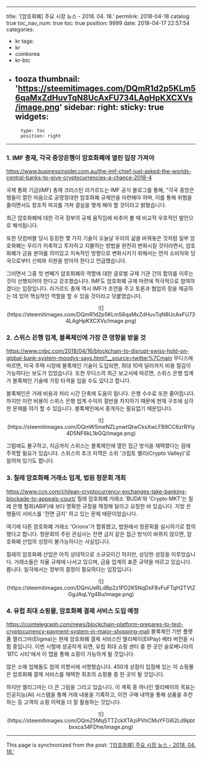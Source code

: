 
---
title: '[암호화폐]  주요 시장 뉴스 - 2018. 04. 18.'
permlink: 2018-04-18
catalog: true
toc_nav_num: true
toc: true
position: 9999
date: 2018-04-17 22:57:54
categories:
- kr
tags:
- kr
- coinkorea
- kr-btc
- tooza
thumbnail: 'https://steemitimages.com/DQmR1d2p5KLm56qaMxZdHuvTqN8UcAxFU734LAgHpKXCXVs/image.png'
sidebar:
    right:
        sticky: true
widgets:
    -
        type: toc
        position: right
---


### 1. IMF 총재, 각국 중앙은행이 암호화폐에 열린 입장 가져야
https://www.businessinsider.com.au/the-imf-chief-just-asked-the-worlds-central-banks-to-give-cryptocurrencies-a-chance-2018-4

국제 통화 기금(IMF) 총재 크리스틴 라가르드는 IMF 공식 블로그를 통해, "각국 중앙은행들이 열린 마음으로 공명정대한 암호화폐 규제안을 마련해야 하며, 이를 통해 위험을 줄이면서도 창조적 파괴를 거쳐 결실을 맺게 해야 할 것이라고 밝혔습니다.

최근 암호화폐에 대한 각국 정부의 규제 움직임에 비추어 볼 때 비교적 우호적인 발언으로 해석됩니다.

또한 닷컴버블 당시 등장한 몇 가지 기술이 오늘날 우리의 삶을 바꿔놓은 것처럼 일부 암호화폐는 우리가 저축하고 투자하고 지불하는 방법을 완전히 변화시킬 것이라면서, 암호화폐가 금융 분야를 의미있고 지속적인 방향으로 변화시키기 위해서는 먼저 소비자와 당국으로부터 신뢰와 지원을 받아야 한다고 언급했습니다.

그러면서 그중 첫 번째가 암호화폐의 역할에 대한 글로벌 규제 기관 간의 합의를 이루는 것이 선행되어야 한다고 강조했습니다.  IMF도 암호화폐 규제 마련에 적극적으로 참여하겠다는 입장입니다.  라가르드 총재 역시 IMF가 조언을 주고 토론과 협업의 장을 제공하는 데 있어 핵심적인 역할을 할 수 있을 것이라고 덧붙였습니다.

<center>
![](https://steemitimages.com/DQmR1d2p5KLm56qaMxZdHuvTqN8UcAxFU734LAgHpKXCXVs/image.png)
</center>

### 2. 스위스 은행 업계, 블록체인에 가장 큰 영향을 받을 것
https://www.cnbc.com/2018/04/16/blockchain-to-disrupt-swiss-hold-on-global-bank-system-moodys-says.html?__source=twitter%7Cmain
무디스에 따르면, 미국 주택 시장에 블록체인 기술이 도입되면, 최대 10억 달러까지 비용 절감이 가능하다는 보도가 있었습니다.  또한 무디스의 최근 보고서에 따르면, 스위스 은행 업계가 블록체인 기술에 가장 타격을 입을 수도 있다고 합니다.

블록체인은 거래 비용과 처리 시간 단축에 도움이 됩니다. 은행 수수료 또한 줄어듭니다.  하지만 이런 비용이 스위스 은행 업계 수익의 절반을 차지하기 때문에 현재 구조에 심각한 문제를 야기 할 수 있습니다.  블록체인에서 중개자는 필요없기 때문입니다. 

<center>
![](https://steemitimages.com/DQmWSmeNZLynwtQtwCksXwLFB9CC6zrRYiy4D5NF6kL1bGQ/image.png)
</center>

그럼에도 불구하고, 지금까지 스위스는 블록체인에 열린 접근 방식을 채택했다는 점에 주목할 필요가 있습니다. 스위스의 추크 지역은 소위 '크립토 밸리(Crypto Valley)'로 알려져 있기도 합니다. 

### 3. 칠레 암호화폐 거래소 업계, 법원 청문회 개최
https://www.ccn.com/chilean-cryptocurrency-exchanges-take-banking-blockade-to-appeals-court/
칠레 암호화폐 거래소 'BUDA'와 'Crypto MKT'는 칠레 은행 협회(ABIF)에 보다 명확한 규정을 제정해 달라고 요청한 바 있습니다.  지방 은행들이 서비스를 '전면 금지' 하고 있는 문제 때문이었습니다.

여기에 다른 암호화폐 거래소 'Orionx'가 합류했고, 법원에서 청문회를 실시하기로 합의했다고 합니다.  청문회의 주된 관심사는 전면 금지 같은 접근 방식이 바뀌지 않으면, 암호화폐 산업의 성장이 불가능하다는 사실입니다. 

칠레의 암호화폐 산업은 아직 상대적으로 소규모이긴 하지만, 상당한 성장을 이루었습니다.  거래소들은 자율 규제에 나서고 있으며, 금융 업계의 표준 규약을 따르고 있습니다.릅니다. 일각에서는 정부의 결정이 필요하다는 입장입니다.

<center>
![](https://steemitimages.com/DQmUeRLdBp2z1PD2K5NqDsF8vFuFTqH2TVtZGgJAqLYg4Bu/image.png)
</center>

### 4. 유럽 최대 쇼핑몰, 암호화폐 결제 서비스 도입 예정
https://cointelegraph.com/news/blockchain-platform-prepares-to-test-cryptocurrency-payment-system-in-major-shopping-mall
블록체인 기반 플랫폼 엘리그마(Eligma)는 현재 암호화폐 결제 서비스인 엘리페이(EliPay) 베타 버전을 시험 중입니다. 이번 시험에 성공하게 되면, 유럽 최대 쇼핑 센터 중 한 곳인 슬로베니아의 'BTC 시티'에서 이 앱을 통해 쇼핑이 가능하게 될 것입니다.

많은 소매 업체들도 참여 의향서에 서명했습니다. 450개 상점이 입점해 있는 이 쇼핑몰은 암호화폐 결제 서비스를 채택한 최초의 쇼핑몰 중 한 곳이 될 것입니다. 

하지만 엘리그마는 더 큰 그림을 그리고 있습니다. 이 계획 중 하나인 엘리페이의 목표는 인공지능(AI) 시스템을 통해 거래 내용을 기록하고, 이전 구매 내역을 통해 상품을 추천하는 등  고객의 쇼핑 이력을 더 잘 활용하는 것입니다.

<center>
![](https://steemitimages.com/DQmZ5MqSTTZckXTAziPVhCMuYFGi62Ld9pbtbxxca34FDhe/image.png)
</center>

- - -

This page is synchronized from the post: ['[암호화폐]  주요 시장 뉴스 - 2018. 04. 18.'](https://steemit.com/@pius.pius/2018-04-18)
